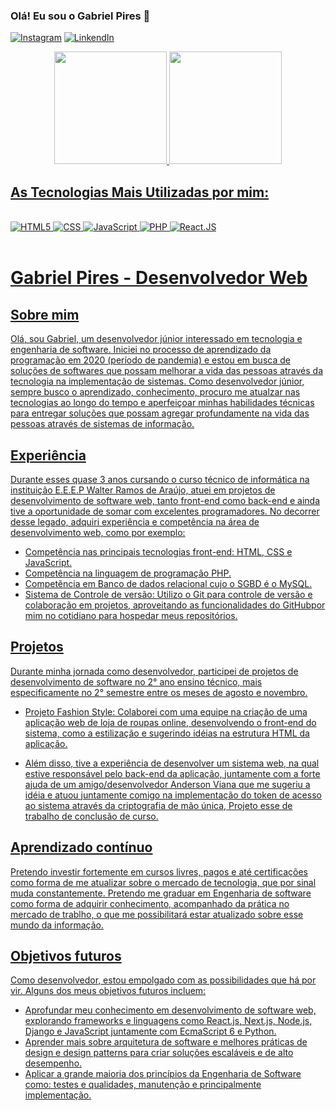 ### Olá! Eu sou o Gabriel Pires 🚀
[![Instagram](https://img.shields.io/badge/Instagram-E4405F?style=for-the-badge&logo=instagram&logoColor=white)](https://www.instagram.com/gabriel_pires_web_developer/)
[![LinkendIn](https://img.shields.io/badge/LinkedIn-0077B5?style=for-the-badge&logo=linkedin&logoColor=white)](https://www.linkedin.com/mwlite/in/gabriel-da-silva-pires-391a071b5/)

<div align="center">
    <a href="https://github.com/gabrielboostphoenix">
    <img height="180em" src="https://github-readme-stats.vercel.app/api?username=gabrielboostphoenix&show_icons=true&theme=dark&include_all_commits=true&count_private=true"/>
    <img height="180em" src="https://github-readme-stats.vercel.app/api/top-langs/?username=gabrielboostphoenix&layout=compact&langs_count=7&theme=dark">
</div>

## As Tecnologias Mais Utilizadas por mim:

<div style="display: inline_block"><br/>
   <img alt="HTML5" src="https://img.shields.io/badge/HTML5-E34F26?style=for-the-badge&logo=html5&logoColor=white">
   <img alt="CSS" src="https://img.shields.io/badge/CSS3-1572B6?style=for-the-badge&logo=css3&logoColor=white">
   <img alt="JavaScript" src="https://img.shields.io/badge/JavaScript-F7DF1E?style=for-the-badge&logo=javascript&logoColor=black">
   <img alt="PHP" src="https://img.shields.io/badge/PHP-777BB4?style=for-the-badge&logo=php&logoColor=white">
   <img alt="React.JS" src="https://img.shields.io/badge/-ReactJs-61DAFB?logo=react&logoColor=white&style=for-the-badge">
</div> <br/>

# Gabriel Pires - Desenvolvedor Web

## Sobre mim

Olá, sou Gabriel, um desenvolvedor júnior interessado em tecnologia e engenharia de software. Iniciei no processo de aprendizado da programação em 2020 (período de pandemia) e estou em busca de soluções de softwares que possam melhorar a vida das pessoas através da tecnologia na implementação de sistemas. Como desenvolvedor júnior, sempre busco o aprendizado, conhecimento, procuro me atualzar nas tecnologias ao longo do tempo e aperfeiçoar minhas habilidades técnicas para entregar soluções que possam agregar profundamente na vida das pessoas através de sistemas de informação.

## Experiência

Durante esses quase 3 anos cursando o curso técnico de informática na instituição E.E.E.P Walter Ramos de Araújo, atuei em projetos de desenvolvimento de software web, tanto front-end como back-end e ainda tive a oportunidade de somar com excelentes programadores. No decorrer desse legado, adquiri experiência e competência na área de desenvolvimento web, como por exemplo:

- Competência nas principais tecnologias front-end: HTML, CSS e JavaScript.
- Competência na linguagem de programação PHP.
- Competẽncia em Banco de dados relacional cujo o SGBD é o MySQL.
- Sistema de Controle de versão: Utilizo o Git para controle de versão e colaboração em projetos, aproveitando as funcionalidades do GitHubpor mim no cotidiano para hospedar meus repositórios.

## Projetos

Durante minha jornada como desenvolvedor, participei de projetos de desenvolvimento de software no 2° ano ensino técnico, mais especificamente no 2° semestre entre os meses de agosto e novembro.

- Projeto Fashion Style: Colaborei com uma equipe na criação de uma aplicação web de loja de roupas online, desenvolvendo o front-end do sistema, como a estilização e sugerindo idéias na estrutura HTML da aplicação.

- Além disso, tive a experiência de desenvolver um sistema web, na qual estive responsável pelo back-end da aplicação, juntamente com a forte ajuda de um amigo/desenvolvedor Anderson Viana que me sugeriu a idéia e atuou juntamente comigo na implementação do token de acesso ao sistema através da criptografia de mão única, Projeto esse de trabalho de conclusão de curso.

## Aprendizado contínuo

Pretendo investir fortemente em cursos livres, pagos e até certificações como forma de me atualizar sobre o mercado de tecnologia, que por sinal muda constantemente.
Pretendo me graduar em Engenharia de software como forma de adquirir conhecimento, acompanhado da prática no mercado de trablho, o que me possibilitará estar atualizado sobre esse mundo da informação.

## Objetivos futuros

Como desenvolvedor, estou empolgado com as possibilidades que há por vir. Alguns dos meus objetivos futuros incluem:

- Aprofundar meu conhecimento em desenvolvimento de software web, explorando frameworks e linguagens como React.js, Next.js, Node.js, Django e JavaScript juntamente com EcmaScript 6 e Python.
- Aprender mais sobre arquitetura de software e melhores práticas de design e design patterns para criar soluções escaláveis e de alto desempenho.
- Aplicar a grande maioria dos princípios da Engenharia de Software como: testes e qualidades, manutenção e principalmente implementação.
